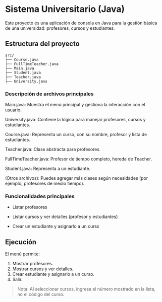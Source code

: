 # Sistema Universitario (Java)

Este proyecto es una aplicación de consola en Java para la gestión básica de una universidad: profesores, cursos y estudiantes.

## Estructura del proyecto

~~~
src/
├── Course.java
├── FullTimeTeacher.java
├── Main.java
├── Student.java
├── Teacher.java
├── University.java
~~~

### Descripción de archivos principales

Main.java:  Muestra el menú principal y gestiona la interacción con el usuario.

University.java: Contiene la lógica para manejar profesores, cursos y estudiantes.

Course.java: Representa un curso, con su nombre, profesor y lista de estudiantes.

Teacher.java: Clase abstracta para profesores.

FullTimeTeacher.java: Profesor de tiempo completo, hereda de Teacher.

Student.java: Representa a un estudiante.

(Otros archivos): Puedes agregar más clases según necesidades (por ejemplo, profesores de medio tiempo).

### Funcionalidades principales

* Listar profesores

* Listar cursos y ver detalles (profesor y estudiantes)

* Crear un estudiante y asignarlo a un curso


## Ejecución

  El menú permite:


1. Mostrar profesores.
2. Mostrar cursos y ver detalles.
3. Crear estudiante y asignarlo a un curso.
4. Salir.

>Nota: Al seleccionar cursos, ingresa el número mostrado en la lista, no el código del curso.
